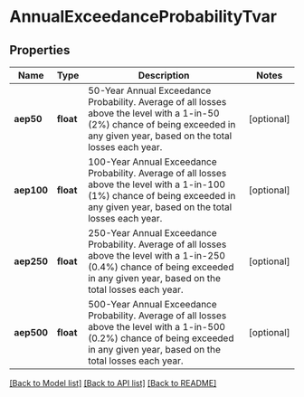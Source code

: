 # AnnualExceedanceProbabilityTvar

## Properties
Name | Type | Description | Notes
------------ | ------------- | ------------- | -------------
**aep50** | **float** | 50-Year Annual Exceedance Probability. Average of all losses above the level with a 1-in-50 (2%) chance of being exceeded in any given year, based on the total losses each year. | [optional] 
**aep100** | **float** | 100-Year Annual Exceedance Probability. Average of all losses above the level with a 1-in-100 (1%) chance of being exceeded in any given year, based on the total losses each year. | [optional] 
**aep250** | **float** | 250-Year Annual Exceedance Probability. Average of all losses above the level with a 1-in-250 (0.4%) chance of being exceeded in any given year, based on the total losses each year. | [optional] 
**aep500** | **float** | 500-Year Annual Exceedance Probability. Average of all losses above the level with a 1-in-500 (0.2%) chance of being exceeded in any given year, based on the total losses each year. | [optional] 

[[Back to Model list]](../../README.md#documentation-for-models) [[Back to API list]](../../README.md#documentation-for-api-endpoints) [[Back to README]](../../README.md)

